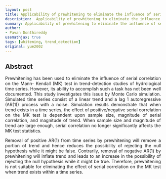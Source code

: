 ```yaml
---
layout: post
title: Applicability of prewhitening to eliminate the influence of serial correlation on the Mann Kendall test
description:  Applicability of prewhitening to eliminate the influence of serial correlation on the Mann Kendall test
summary: Applicability of prewhitening to eliminate the influence of serial correlation on the Mann Kendall test
author:
- Pavan Donthireddy
usemathjax: true
tags: [whitening, trend_detection]
original: yue2002
---
```


## Abstract 

<p align="justify">Prewhitening has been used to eliminate the influence of serial correlation on the Mann-
Kendall (MK) test in trend-detection studies of hydrological time series. However, its ability to
accomplish such a task has not been well documented. This study investigates this issue by Monte
Carlo simulation. Simulated time series consist of a linear trend and a lag 1 autoregressive (AR(1))
process with a noise. Simulation results demonstrate that when trend exists in a time series, the
effect of positive/negative serial correlation on the MK test is dependent upon sample size,
magnitude of serial correlation, and magnitude of trend. When sample size and magnitude of trend
are large enough, serial correlation no longer significantly affects the MK test statistics. </p>

<p align="justify">Removal of
positive AR(1) from time series by prewhitening will remove a portion of trend and hence reduces
the possibility of rejecting the null hypothesis while it might be false. Contrarily, removal of
negative AR(1) by prewhitening will inflate trend and leads to an increase in the possibility of
rejecting the null hypothesis while it might be true. Therefore, prewhitening is not suitable for
eliminating the effect of serial correlation on the MK test when trend exists within a time
series.
</p>


